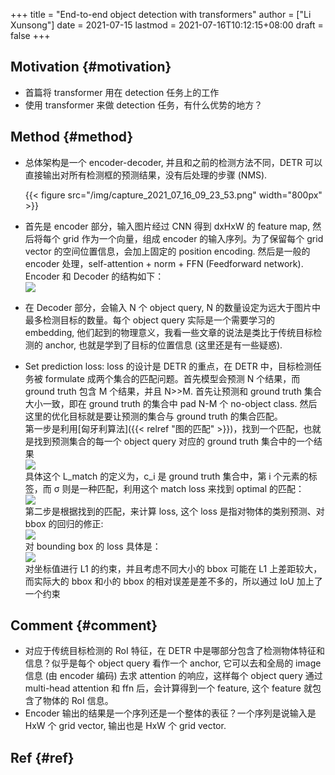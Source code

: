 +++
title = "End-to-end object detection with transformers"
author = ["Li Xunsong"]
date = 2021-07-15
lastmod = 2021-07-16T10:12:15+08:00
draft = false
+++

## Motivation {#motivation}

-   首篇将 transformer 用在 detection 任务上的工作
-   使用 transformer 来做 detection 任务，有什么优势的地方？


## Method {#method}

-   总体架构是一个 encoder-decoder, 并且和之前的检测方法不同，DETR 可以直接输出对所有检测框的预测结果，没有后处理的步骤 (NMS).  
    
    {{< figure src="/img/capture_2021_07_16_09_23_53.png" width="800px" >}}
-   首先是 encoder 部分，输入图片经过 CNN 得到 dxHxW 的 feature map, 然后将每个 grid 作为一个向量，组成 encoder 的输入序列。为了保留每个 grid vector 的空间位置信息，会加上固定的 position encoding. 然后是一般的 encoder 处理，self-attention + norm + FFN (Feedforward network). Encoder 和 Decoder 的结构如下：  
    ![](/img/capture_2021_07_16_09_38_23.png)
-   在 Decoder 部分，会输入 N 个 object query, N 的数量设定为远大于图片中最多检测目标的数量。每个 object query 实际是一个需要学习的 embedding, 他们起到的物理意义，我看一些文章的说法是类比于传统目标检测的 anchor, 也就是学到了目标的位置信息 (这里还是有一些疑惑).
-   Set prediction loss: loss 的设计是 DETR 的重点，在 DETR 中，目标检测任务被 formulate 成两个集合的匹配问题。首先模型会预测 N 个结果，而 ground truth 包含 M 个结果，并且 N>>M. 首先让预测和 ground truth 集合大小一致，即在 ground truth 的集合中 pad N-M 个 no-object class. 然后这里的优化目标就是要让预测的集合与 ground truth 的集合匹配。<br />
    第一步是利用[匈牙利算法]({{< relref "图的匹配" >}})，找到一个匹配，也就是找到预测集合的每一个 object query 对应的 ground truth 集合中的一个结果  
    ![](/img/capture_2021_07_16_09_51_07.png)  
    具体这个 L\_match 的定义为，c\_i 是 ground truth 集合中，第 i 个元素的标签，而 &sigma; 则是一种匹配，利用这个 match loss 来找到 optimal 的匹配：<br />
    ![](/img/capture_2021_07_16_09_57_56.png)  
    第二步是根据找到的匹配，来计算 loss, 这个 loss 是指对物体的类别预测、对 bbox 的回归的修正: <br />
    ![](/img/capture_2021_07_16_10_01_50.png)  
    对 bounding box 的 loss 具体是：<br />
    ![](/img/capture_2021_07_16_10_02_25.png)  
    对坐标值进行 L1 的约束，并且考虑不同大小的 bbox 可能在 L1 上差距较大，而实际大的 bbox 和小的 bbox 的相对误差是差不多的，所以通过 IoU 加上了一个约束


## Comment {#comment}

-   对应于传统目标检测的 RoI 特征，在 DETR 中是哪部分包含了检测物体特征和信息？似乎是每个 object query 看作一个 anchor, 它可以去和全局的 image 信息 (由 encoder 编码) 去求 attention 的响应，这样每个 object query 通过 multi-head attention 和 ffn 后，会计算得到一个 feature, 这个 feature 就包含了物体的 RoI 信息。
-   Encoder 输出的结果是一个序列还是一个整体的表征？一个序列是说输入是 HxW 个 grid vector, 输出也是 HxW 个 grid vector.


## Ref {#ref}
